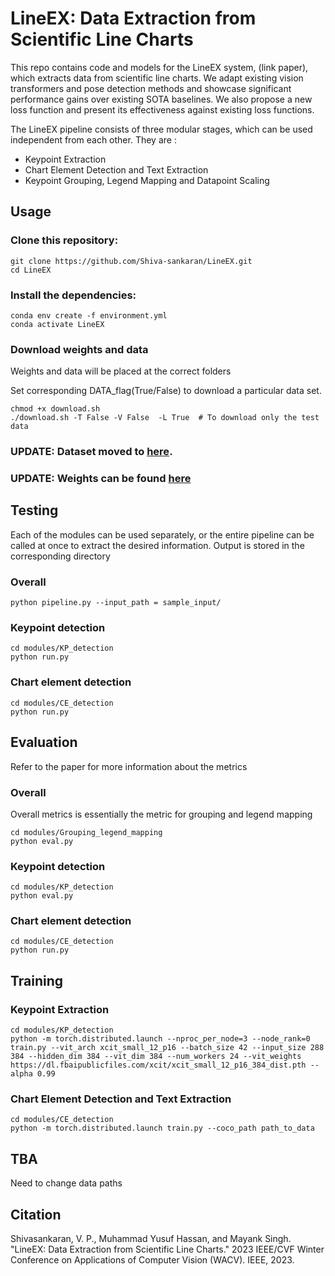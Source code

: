 # LineEX: Data Extraction from Scientific Line Charts

This repo contains code and models for the LineEX system, (link paper), which extracts data from scientific line charts. We adapt existing vision transformers and pose detection methods and showcase significant performance gains over existing SOTA baselines. We also propose a new loss function and present its effectiveness against existing loss functions.

The LineEX pipeline consists of three modular stages, which can be used independent from each other. They are :

* Keypoint Extraction
* Chart Element Detection and Text Extraction
* Keypoint Grouping, Legend Mapping and Datapoint Scaling

## Usage

### Clone this repository:
```
git clone https://github.com/Shiva-sankaran/LineEX.git
cd LineEX
```
### Install the dependencies:

```
conda env create -f environment.yml
conda activate LineEX
```

### Download weights and data
Weights and data will be placed at the correct folders

Set corresponding DATA_flag(True/False) to download a particular data set.

```
chmod +x download.sh
./download.sh -T False -V False  -L True  # To download only the test data 
```

### UPDATE: Dataset moved to [here](https://iitgnacin-my.sharepoint.com/:f:/g/personal/md_hassan_iitgn_ac_in/EnX4sNoMnrdAmCVEB55r95EB_h5Xa_uk04zvEPg5ZLLGZw?e=KAILBD).
### UPDATE: Weights can be found [here](https://drive.google.com/drive/folders/15bKREf2EBORHBZx_xz53eVJzs9e4cZ7Q?usp=sharing)

## Testing
Each of the modules can be used separately, or the entire pipeline can be called at once to extract the desired information. Output is stored in the corresponding directory

### Overall
```
python pipeline.py --input_path = sample_input/
```
### Keypoint detection
```
cd modules/KP_detection
python run.py
```
### Chart element detection
```
cd modules/CE_detection
python run.py
```

## Evaluation
Refer to the paper for more information about the metrics

### Overall

Overall metrics is essentially the metric for grouping and legend mapping
```
cd modules/Grouping_legend_mapping
python eval.py
```
### Keypoint detection
```
cd modules/KP_detection
python eval.py
```
### Chart element detection
```
cd modules/CE_detection
python run.py
```

## Training 



### Keypoint Extraction
```
cd modules/KP_detection
python -m torch.distributed.launch --nproc_per_node=3 --node_rank=0 train.py --vit_arch xcit_small_12_p16 --batch_size 42 --input_size 288 384 --hidden_dim 384 --vit_dim 384 --num_workers 24 --vit_weights https://dl.fbaipublicfiles.com/xcit/xcit_small_12_p16_384_dist.pth --alpha 0.99
```

### Chart Element Detection and Text Extraction
```
cd modules/CE_detection
python -m torch.distributed.launch train.py --coco_path path_to_data

```



## TBA
Need to change data paths

## Citation

Shivasankaran, V. P., Muhammad Yusuf Hassan, and Mayank Singh. "LineEX: Data Extraction from Scientific Line Charts." 2023 IEEE/CVF Winter Conference on Applications of Computer Vision (WACV). IEEE, 2023.
